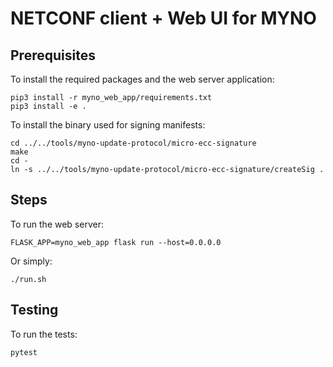 # NETCONF client + Web UI for MYNO

## Prerequisites

To install the required packages and the web server application:

```
pip3 install -r myno_web_app/requirements.txt
pip3 install -e .
```

To install the binary used for signing manifests:

```
cd ../../tools/myno-update-protocol/micro-ecc-signature
make
cd -
ln -s ../../tools/myno-update-protocol/micro-ecc-signature/createSig .
```

## Steps

To run the web server:

```
FLASK_APP=myno_web_app flask run --host=0.0.0.0
```

Or simply:

```
./run.sh
```

## Testing

To run the tests:

```
pytest
```